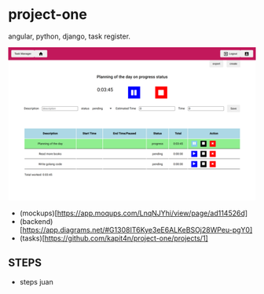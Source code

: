 # project-one
angular, python, django, task register.

![Main Page](https://github.com/kapit4n/project-one/blob/develop/ui/ui-progress/project-one-home.png?raw=true)

- (mockups)[https://app.moqups.com/LnqNJYhi/view/page/ad114526d]
- (backend)[https://app.diagrams.net/#G1308IT6Kye3eE6ALKeBSOj28WPeu-pgY0]
- (tasks)[https://github.com/kapit4n/project-one/projects/1]

## STEPS
- steps juan
